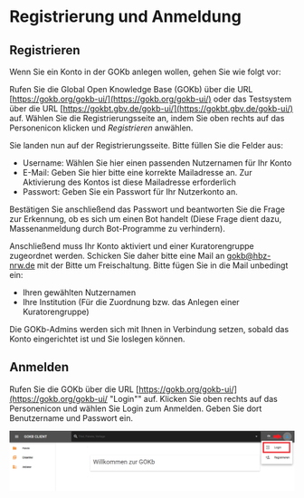 # Registrierung und Anmeldung

## Registrieren

Wenn Sie ein Konto in der GOKb anlegen wollen, gehen Sie wie folgt vor:

Rufen Sie die Global Open Knowledge Base (GOKb) über die URL [https://gokb.org/gokb-ui/](https://gokb.org/gokb-ui/) oder das Testsystem über die URL [https://gokbt.gbv.de/gokb-ui/](https://gokbt.gbv.de/gokb-ui/) auf. Wählen Sie die Registrierungsseite an, indem Sie oben rechts auf das Personenicon klicken und *Registrieren* anwählen.

Sie landen nun auf der Registrierungsseite. Bitte füllen Sie die Felder aus:

+   Username: Wählen Sie hier einen passenden Nutzernamen für Ihr Konto
+   E-Mail: Geben Sie hier bitte eine korrekte Mailadresse an. Zur Aktivierung des Kontos ist diese Mailadresse erforderlich
+   Passwort: Geben Sie ein Passwort für Ihr Nutzerkonto an.

Bestätigen Sie anschließend das Passwort und beantworten Sie die Frage zur Erkennung, ob es sich um einen Bot handelt (Diese Frage dient dazu, Massenanmeldung durch Bot-Programme zu verhindern).

Anschließend muss Ihr Konto aktiviert und einer Kuratorengruppe zugeordnet werden. Schicken Sie daher bitte eine Mail an gokb@hbz-nrw.de mit der Bitte um Freischaltung. Bitte fügen Sie in die Mail unbedingt ein:

+   Ihren gewählten Nutzernamen
+   Ihre Institution (Für die Zuordnung bzw. das Anlegen einer Kuratorengruppe)

Die GOKb-Admins werden sich mit Ihnen in Verbindung setzen, sobald das Konto eingerichtet ist und Sie loslegen können.

## Anmelden

Rufen Sie die GOKb über die URL [https://gokb.org/gokb-ui/](https://gokb.org/gokb-ui/ "Login"" auf. Klicken Sie oben rechts auf das Personenicon und wählen Sie Login zum Anmelden. Geben Sie dort Benutzername und Passwort ein.

![GOKB login page](../assets/login.de.png "GOKB login page")


 
